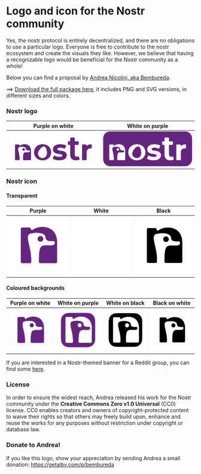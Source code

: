# Logo and icon for the Nostr community

Yes, the nostr protocol is entirely decentralized, and there are no obligations to use a particular logo.
Everyone is free to contribute to the nostr ecosystem and create the visuals they like.
However, we believe that having a recognizable logo would be beneficial for the Nostr community as a whole!

Below you can find a proposal by [Andrea Nicolini, aka Bembureda](https://dribbble.com/Bembureda).

==> [Download the full package here](/nostr-logo-and-icon.zip), it includes PNG and SVG versions, in different sizes and colors.

### Nostr logo
| Purple on white | White on purple |
| ------- | ------- |
| ![Nostr logo purple on white](/PNG/nostr-logo-purple-on-white-929x363.png) | ![Nostr logo white on purple](/PNG/nostr-logo-white-on-purple-929x363.png) |

### Nostr icon

#### Transparent
| Purple | White | Black |
| ------- | ------- | ------- |
| ![Nostr icon purple](/PNG/nostr-icon-purple-transparent-256x256.png) | ![Nostr icon white](/PNG/nostr-icon-white-transparent-256x256.png) | ![Nostr icon black](/PNG/nostr-icon-black-transparent-256x256.png) |

#### Coloured backgrounds
|Purple on white | White on purple | White on black | Black on white |
| ------- | ------- | ------- | ------- |
![Nostr icon purple on white](/PNG/nostr-icon-purple-on-white-256x256.png) | ![Nostr icon white on purple](/PNG/nostr-icon-white-on-purple-256x256.png) | ![Nostr icon white on black](/PNG/nostr-icon-white-on-black-256x256.png) | ![Nostr icon black on white](/PNG/nostr-icon-black-on-white-256x256.png) |

If you are interested in a Nostr-themed banner for a Reddit group, you can find some [here](https://github.com/mbarulli/nostr-logo/blob/main/Reddit%20banners).

### License
In order to ensure the widest reach, Andrea released his work for the Nostr community under the **Creative Commons Zero v1.0 Universal** (CC0) license.
CC0 enables creators and owners of copyright-protected content to waive their rights so that others may freely build upon, enhance and reuse the works for any purposes without restriction under copyright or database law.

### Donate to Andrea!
If you like this logo, show your appreciation by sending Andrea a small donation: https://getalby.com/p/bembureda
